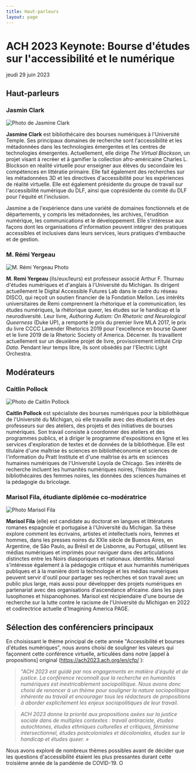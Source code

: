 ```yaml
---
title: Haut-parleurs
layout: page
---
```


# ACH 2023 Keynote: Bourse d'études sur l'accessibilité et le numérique
jeudi 29 juin 2023

## Haut-parleurs
### Jasmin Clark
![Photo de Jasmine Clark](/assets/img/clark_headshot02.jpg "Photo de Jasmine Clark")

**Jasmine Clark** est bibliothécaire des bourses numériques à l'Université Temple. Ses principaux domaines de recherche sont l'accessibilité et les métadonnées dans les technologies émergentes et les centres de technologies émergentes. Actuellement, elle dirige *The Virtual Blockson*, un projet visant à recréer et à gamifier la collection afro-américaine Charles L. Blockson en réalité virtuelle pour enseigner aux élèves du secondaire les compétences en littératie primaire. Elle fait également des recherches sur les métadonnées 3D et les directives d'accessibilité pour les expériences de réalité virtuelle. Elle est également présidente du groupe de travail sur l'accessibilité numérique du DLF, ainsi que coprésidente du comité du DLF pour l'équité et l'inclusion.
 
Jasmine a de l'expérience dans une variété de domaines fonctionnels et de départements, y compris les métadonnées, les archives, l'érudition numérique, les communications et le développement. Elle s'intéresse aux façons dont les organisations d'information peuvent intégrer des pratiques accessibles et inclusives dans leurs services, leurs pratiques d'embauche et de gestion.

### M. Rémi Yergeau
![M. Rémi Yergeau Photo](/assets/img/remiyergeau02.jpeg "M. Rémi Yergeau Photo")

**M. Remi Yergeau** (ils/eux/leurs) est professeur associé Arthur F. Thurnau d'études numériques et d'anglais à l'Université du Michigan. Ils dirigent actuellement le Digital Accessible Futures Lab dans le cadre du réseau DISCO, qui reçoit un soutien financier de la Fondation Mellon. Les intérêts universitaires de Remi comprennent la rhétorique et la communication, les études numériques, la rhétorique queer, les études sur le handicap et la neurodiversité. Leur livre, *Authoring Autism: On Rhetoric and Neurological Queerness* (Duke UP), a remporté le prix du premier livre MLA 2017, le prix du livre CCCC Lavender Rhetorics 2019 pour l'excellence en bourse Queer et le livre 2019 de la Rhetoric Society of America. Décerner. Ils travaillent actuellement sur un deuxième projet de livre, provisoirement intitulé *Crip Data*. Pendant leur temps libre, ils sont obsédés par l'Electric Light Orchestra.

## Modérateurs
### Caitlin Pollock
![Photo de Caitlin Pollock](/assets/img/pollock_biophoto.jpg "Photo de Cailtlin Pollock")

**Caitlin Pollock** est spécialiste des bourses numériques pour la bibliothèque de l'Université du Michigan, où elle travaille avec des étudiants et des professeurs sur des ateliers, des projets et des initiatives de bourses numériques. Son travail consiste à coordonner des ateliers et des programmes publics, et à diriger le programme d'expositions en ligne et les services d'exploration de textes et de données de la bibliothèque. Elle est titulaire d'une maîtrise ès sciences en bibliothéconomie et sciences de l'information du Pratt Institute et d'une maîtrise ès arts en sciences humaines numériques de l'Université Loyola de Chicago. Ses intérêts de recherche incluent les humanités numériques noires, l'histoire des bibliothécaires des femmes noires, les données des sciences humaines et la pédagogie du bricolage.

### Marisol Fila, étudiante diplômée co-modératrice
![Photo Marisol Fila](/assets/img/fila_headshot.jpg "Photo Marisol Fila")

**Marisol Fila** (elle) est candidate au doctorat en langues et littératures romanes espagnole et portugaise à l'Université du Michigan. Sa thèse explore comment les écrivains, artistes et intellectuels noirs, femmes et hommes, dans les presses noires du XXIe siècle de Buenos Aires, en Argentine, de São Paulo, au Brésil et de Lisbonne, au Portugal, utilisent les médias numériques et imprimés pour naviguer dans des articulations distinctes entre les Noirs diasporiques et nationaux. identités. Marisol s'intéresse également à la pédagogie critique et aux humanités numériques publiques et à la manière dont la technologie et les médias numériques peuvent servir d'outil pour partager ses recherches et son travail avec un public plus large, mais aussi pour développer des projets numériques en partenariat avec des organisations d'ascendance africaine. dans les pays lusophones et hispanophones. Marisol est récipiendaire d'une bourse de recherche sur la lutte contre le racisme de l'Université du Michigan en 2022 et codirectrice actuelle d'Imagining America PAGE.

## Sélection des conférenciers principaux
En choisissant le thème principal de cette année "Accessibilité et bourses d'études numériques", nous avons choisi de souligner les valeurs qui façonnent cette conférence virtuelle, articulées dans notre [appel à propositions] original (https://ach2023.ach.org/en/cfp/ ):

> *"ACH 2023 est guidé par nos engagements en matière d'équité et de justice. La conférence reconnaît que la recherche en humanités numériques est inextricablement sociopolitique. Nous avons donc choisi de renoncer à un thème pour souligner la nature sociopolitique inhérente au travail et encourager tous les rédacteurs de propositions à aborder explicitement les enjeux sociopolitiques de leur travail.*

> *ACH 2023 donne la priorité aux propositions axées sur la justice sociale dans de multiples contextes : travail antiraciste, études autochtones, études ethniques culturelles et critiques, féminisme intersectionnel, études postcoloniales et décoloniales, études sur le handicap et études queer. »*

Nous avons exploré de nombreux thèmes possibles avant de décider que les questions d'accessibilité étaient les plus pressantes durant cette troisième année de la pandémie de COVID-19. O